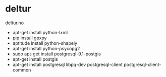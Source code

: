 deltur
======

deltur.no


- apt-get install python-lxml
- pip install gpxpy
- aptitude install python-shapely
- apt-get install python-psycopg2
- sudo apt-get install postgresql-9.1-postgis
- apt-get install postgis
- apt-get install postgresql libpq-dev postgresql-client postgresql-client-common
